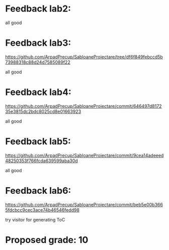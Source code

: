 # Feedback lab2:

all good

# Feedback lab3:
https://github.com/ArpadPrecup/SabloaneProiectare/tree/df6f849febccd5b73988318c88d24d7585089f22

all good

# Feedback lab4:
https://github.com/ArpadPrecup/SabloaneProiectare/commit/646497d817235e3815dc2bdc8025cd8e01663923

all good

# Feedback lab5:
https://github.com/ArpadPrecup/SabloaneProiectare/commit/9cea14adeeed48250353f766fcda639599aba30d

all good

# Feedback lab6:
https://github.com/ArpadPrecup/SabloaneProiectare/commit/beb5e00b3665fdcbcc9cec3ace74b46546fedd98

try visitor for generating ToC

# Proposed grade: 10
